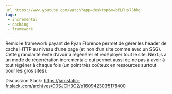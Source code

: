 ```yaml
---
url https://www.youtube.com/watch?app=desktop&v=bfLFHp7Sbkg
tags: 
 - incremental
 - caching
 - framework
---
```


Remix le framework payant de Ryan Florence permet de gérer les header de cache HTTP au niveau d’une page (et non d’un site comme avec un SSG). Cette granularité évite d’avoir à régénérer et redéployer tout le site. Next.js a un mode de régénération incrementale qui permet aussi de ne pas à avoir à tout régéner à chaque fois (un point très coûteux en ressources surtout pour les gros sites).

Discussion Slack: https://jamstatic-fr.slack.com/archives/C0SJCH3C2/p1609423035178400